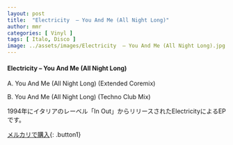 ```yaml
---
layout: post
title:  "Electricity  – You And Me (All Night Long)"
author: mmr
categories: [ Vinyl ]
tags: [ Italo, Disco ]
image: ../assets/images/Electricity  – You And Me (All Night Long).jpg
---
```


#### Electricity  – You And Me (All Night Long)

A. You And Me (All Night Long) (Extended Coremix)

B. You And Me (All Night Long) (Techno Club Mix)

1994年にイタリアのレーベル「In Out」からリリースされたElectricityによるEPです。


[メルカリで購入](https://jp.mercari.com/item/m28685512577){: .button1}

